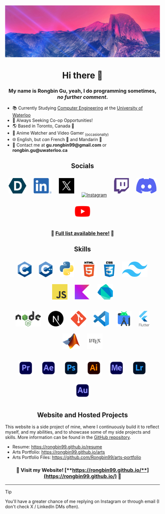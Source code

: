 ![Pink sky across majestic mountains](https://github.com/Rongbin99/Rongbin99/blob/main/assets/Wallpaper2-01.svg)

<div align="center">

# Hi there 👋

</div>



<div align="center">

### My name is Rongbin Gu, yeah, I do programming sometimes, _no further comment_. 

</div>

- 📚 Currently Studying [Computer Engineering](https://ece.uwaterloo.ca/) at the [University of Waterloo](https://uwaterloo.ca/)
- 💼 Always Seeking Co-op Opportunities!
- 🌎 Based in Toronto, Canada 🍁
- 🍿 Anime Watcher and Video Gamer <sub>(occasionally)
- 🌐 English, but *can* French 🥖 and Mandarin 🏮
- 📨 Contact me at __gu.rongbin99@gmail.com__ or __rongbin.gu@uwaterloo.ca__



<h2 align="center">Socials</h2>
<p align="center">
<a href="https://devpost.com/Rongbin99" target="_blank"><img style="margin: 10px" src="https://github.com/Rongbin99/Rongbin99/blob/main/assets/devpost-seeklogo.svg" alt="DevPost" height="50" /></a>
<a href="https://www.linkedin.com/in/rongbin99/" target="_blank"><img style="margin: 10px" src="https://github.com/Rongbin99/Rongbin99/blob/main/assets/LI-In-Bug.png" alt="LinkedIn" height="50" /></a>
<a href="https://twitter.com/rongbin99" target="_blank"><img style="margin: 10px" src="https://github.com/Rongbin99/Rongbin99/blob/main/assets/sl_z_072523_61700_01.jpg" alt="X / Twitter" height="50" /></a>
<a href="https://www.instagram.com/rongbin99/" target="_blank"><img style="margin: 10px" src="https://github.com/Rongbin99/Rongbin99/blob/main/assets/Instagram_Glyph_Gradient.svg" alt="Instagram" height="50" /></a>
<a href="https://www.twitch.tv/rongbin99" target="_blank"><img style="margin: 10px" src="https://github.com/Rongbin99/Rongbin99/blob/main/assets/twitch-seeklogo.svg" alt="Twitch" height="50" /></a>
<a href="https://discordapp.com/users/443143545990414346" target="_blank"><img style="margin: 10px" src="https://github.com/Rongbin99/Rongbin99/blob/main/assets/discord-mark-blue.svg" alt="Discord" height="50" /></a>
<a href="https://www.youtube.com/@rongbin99" target="_blank"><img style="margin: 10px" src="https://github.com/Rongbin99/Rongbin99/blob/main/assets/youtube-logo-2431.svg" alt="Youtube" height="50" /></a>
</p>

<div align="center">
  
### 🌟 [**Full list available here!**](https://linktr.ee/rongbin99) 🌟

</div>



<h2 align="center">Skills</h2>
<p align="center">
<a href="https://en.cppreference.com/w/c/language" target="_blank"><img style="margin: 10px" src="https://github.com/Rongbin99/Rongbin99/blob/main/assets/C_Programming_Language.svg" alt="C" height="50" /></a>
<a href="https://www.cplusplus.com/" target="_blank"><img style="margin: 10px" src="https://github.com/Rongbin99/Rongbin99/blob/main/assets/ISO_C%2B%2B_Logo.svg.png" alt="C++" height="50" /></a> 
<a href="https://www.python.org/" target="_blank"><img style="margin: 10px" src="https://github.com/Rongbin99/Rongbin99/blob/main/assets/Python-logo-notext.svg.png" alt="Python" height="50" /></a>  
<a href="https://en.wikipedia.org/wiki/HTML5" target="_blank"><img style="margin: 10px" src="https://github.com/Rongbin99/Rongbin99/blob/main/assets/HTML5_logo_and_wordmark.svg.png" alt="HTML5" height="50" /></a>
<a href="https://en.wikipedia.org/wiki/CSS" target="_blank"><img style="margin: 10px" src="https://github.com/Rongbin99/Rongbin99/blob/main/assets/CSS.3.svg" alt="CSS" height="50" /></a>
<a href="https://tailwindcss.com/" target="_blank"><img style="margin: 10px" src="https://github.com/Rongbin99/Rongbin99/blob/main/assets/Tailwind_CSS_Logo.svg" alt="Tailwind CSS" height="50" /></a>  
<a href="https://www.javascript.com/" target="_blank"><img style="margin: 10px" src="https://github.com/Rongbin99/Rongbin99/blob/main/assets/JavaScript-logo.png" alt="JavaScript" height="50" /></a>
<a href="https://kotlinlang.org/" target="_blank"><img style="margin: 10px" src="https://github.com/Rongbin99/Rongbin99/blob/main/assets/kotlin-logo.png" alt="Kotlin" height="50" /></a>
<a href="https://dart.dev/" target="_blank"><img style="margin: 10px" src="https://github.com/Rongbin99/Rongbin99/blob/main/assets/Dart-logo.png" alt="Dart" height="50" /></a>
</p>

<p align="center">
<a href="https://nodejs.org/en" target="_blank"><img style="margin: 10px" src="https://github.com/Rongbin99/Rongbin99/blob/main/assets/Node.js_logo.svg" alt="Node.js" height="50" /></a>
<a href="https://nextjs.org/" target="_blank"><img style="margin: 10px" src="https://github.com/Rongbin99/Rongbin99/blob/main/assets/next-js.svg" alt="Next.js" height="50" /></a>
<a href="https://git-scm.com/" target="_blank"><img style="margin: 10px" src="https://github.com/Rongbin99/Rongbin99/blob/main/assets/Git-Icon-1788C.png" alt="Git" height="50" /></a>
<a href="https://code.visualstudio.com/" target="_blank"><img style="margin: 10px" src="https://github.com/Rongbin99/Rongbin99/blob/main/assets/Visual_Studio_Code_1.35_icon.svg.webp" alt="Visual Studio Code" height="50" /></a>
<a href="https://developer.android.com/studio" target="_blank"><img style="margin: 10px" src="https://github.com/Rongbin99/Rongbin99/blob/main/assets/icons8-android-studio.svg" alt="Android Studio" height="50" /></a>
<a href="https://docs.flutter.dev/" target="_blank"><img style="margin: 10px" src="https://github.com/Rongbin99/Rongbin99/blob/main/assets/64d67700f8293a9dc827.svg" alt="Flutter" height="50" /></a>
<a href="https://www.mathworks.com/products/matlab.html" target="_blank"><img style="margin: 10px" src="https://github.com/Rongbin99/Rongbin99/blob/main/assets/Matlab_Logo.png" alt="MATLAB" height="50" /></a>
<a href="https://www.latex-project.org/" target="_blank"><img style="margin: 10px" src="https://github.com/Rongbin99/Rongbin99/blob/main/assets/latex.svg" alt="LaTeX" height="50" /></a>
</p>

<p align="center">
<a href="https://www.adobe.com/ca/products/premiere.html" target="_blank"><img style="margin: 10px" src="https://github.com/Rongbin99/Rongbin99/blob/main/assets/adobe_premiere_pro_macos_bigsur_icon_189485.png" alt="Adobe Premiere Pro" height="50" /></a>
<a href="https://www.adobe.com/ca/products/aftereffects.html" target="_blank"><img style="margin: 10px" src="https://github.com/Rongbin99/Rongbin99/blob/main/assets/adobe_after_effects_macos_bigsur_icon_190464.png" alt="Adobe After Effects" height="50" /></a>
<a href="https://www.adobe.com/ca/products/photoshop.html" target="_blank"><img style="margin: 10px" src="https://github.com/Rongbin99/Rongbin99/blob/main/assets/adobe_photoshop_macos_bigsur_icon_190436.png" alt="Adobe Photoshop" height="50" /></a>
<a href="https://www.adobe.com/ca/products/illustrator.html" target="_blank"><img style="margin: 10px" src="https://github.com/Rongbin99/Rongbin99/blob/main/assets/adobe_illustrator_macos_bigsur_icon_190447.png" alt="Adobe Illustrator" height="50" /></a>
<a href="https://www.adobe.com/ca/products/media-encoder.html" target="_blank"><img style="margin: 10px" src="https://github.com/Rongbin99/Rongbin99/blob/main/assets/adobe_media_encoder_macos_bigsur_icon_190437.png" alt="Adobe Media Encoder" height="50" /></a>
<a href="https://www.adobe.com/ca/products/photoshop-lightroom.html" target="_blank"><img style="margin: 10px" src="https://github.com/Rongbin99/Rongbin99/blob/main/assets/adobe_lightroom_macos_bigsur_icon_190441.png" alt="Adobe Lightroom" height="50" /></a>
<a href="https://www.adobe.com/ca/products/audition.html" target="_blank"><img style="margin: 10px" src="https://github.com/Rongbin99/Rongbin99/blob/main/assets/adobe_audition_macos_bigsur_icon_190460.png" alt="Adobe Audition" height="50" /></a>
</p>



<div align="center">
<h2>Website and Hosted Projects</h2>
</div>

This website is a side project of mine, where I continuously build it to reflect myself, and my abilities, and to showcase some of my side projects and skills. More information can be found in the [GitHub repository](https://github.com/Rongbin99/Rongbin99.github.io).
- Resume: <a href="https://rongbin99.github.io/resume" target="_blank">https://rongbin99.github.io/resume</a>
- Arts Portfolio: <a href="https://rongbin99.github.io/arts" target="_blank">https://rongbin99.github.io/arts</a>
- Arts Portfolio Files: <a href="https://github.com/Rongbin99/arts-portfolio" target="_blank">https://github.com/Rongbin99/arts-portfolio</a>

<div align="center">

### 🌟 Visit my Website! [**https://rongbin99.github.io/**](https://rongbin99.github.io/) 🌟

</div>

<hr>

> [!TIP]
> You'll have a greater chance of me replying on Instagram or through email (I don't check X / LinkedIn DMs often).
